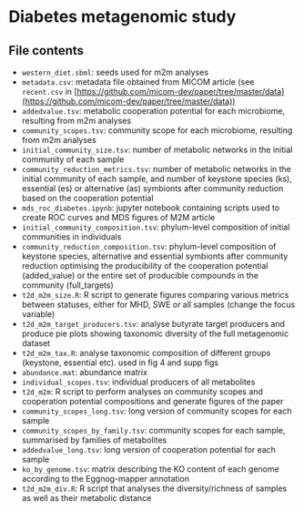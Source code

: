# Diabetes metagenomic study

## File contents

* `western_diet.sbml`: seeds used for m2m analyses
* `metadata.csv`: metadata file obtained from MICOM article (see `recent.csv` in [https://github.com/micom-dev/paper/tree/master/data](https://github.com/micom-dev/paper/tree/master/data))
* `addedvalue.tsv`: metabolic cooperation potential for each microbiome, resulting from m2m analyses
* `community_scopes.tsv`: community scope for each microbiome, resulting from m2m analyses
* `initial_community_size.tsv`: number of metabolic networks in the initial community of each sample
* `community_reduction_metrics.tsv`: number of metabolic networks in the initial community of each sample, and number of keystone species (ks), essential (es) or alternative (as) symbionts after community reduction based on the cooperation potential
* `mds_roc_diabetes.ipynb`: jupyter notebook containing scripts used to create ROC curves and MDS figures of M2M article
* `initial_community_composition.tsv`: phylum-level composition of initial communities in individuals
* `community_reduction_composition.tsv`: phylum-level composition of keystone species, alternative and essential symbionts after community reduction optimising the producibility of the cooperation potential (added_value) or the entire set of producible compounds in the community (full_targets)
* `t2d_m2m_size.R`: R script to generate figures comparing various metrics between statuses, either for MHD, SWE or all samples (change the focus variable)
* `t2d_m2m_target_producers.tsv`: analyse butyrate target producers and produce pie plots showing taxonomic diversity of the full metagenomic dataset
* `t2d_m2m_tax.R`: analyse taxonomic composition of different groups (keystone, essential etc). used in fig 4 and supp figs
* `abundance.mat`: abundance matrix
* `individual_scopes.tsv`: individual producers of all metabolites
* `t2d_m2m`: R script to perform analyses on community scopes and cooperation potential compositions and generate figures of the paper
* `community_scopes_long.tsv`: long version of community scopes for each sample
* `community_scopes_by_family.tsv`: community scopes for each sample, summarised by families of metabolites
* `addedvalue_long.tsv`: long version of cooperation potential for each sample
* `ko_by_genome.tsv`: matrix describing the KO content of each genome according to the Eggnog-mapper annotation
* `t2d_m2m_div.R`: R script that analyses the diversity/richness of samples as well as their metabolic distance